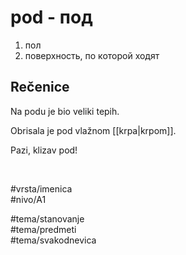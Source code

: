 # pod - под

1. пол  
2. поверхность, по которой ходят

## Rečenice

Na podu je bio veliki tepih.

Obrisala je pod vlažnom [[krpa|krpom]].

Pazi, klizav pod!

<br>

#vrsta/imenica  
#nivo/A1  

#tema/stanovanje  
#tema/predmeti  
#tema/svakodnevica  
